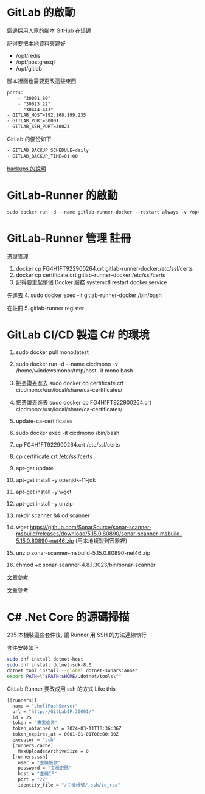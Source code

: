 # GitLab 的啟動

這邊採用人家的腳本 [GitHub 在這邊](https://github.com/sameersbn/docker-gitlab)

記得要把本地資料夾建好
- /opt/redis 
- /opt/postgresql
- /opt/gitlab

腳本裡面也需要更改這些東西

```txt
ports:
    - "30001:80"
    - "30023:22"
    - "30444:443"
- GITLAB_HOST=192.168.199.235
- GITLAB_PORT=30001
- GITLAB_SSH_PORT=30023
```

GitLab 的備份如下

```txt
- GITLAB_BACKUP_SCHEDULE=daily
- GITLAB_BACKUP_TIME=01:00
```

[backups 的說明](https://github.com/sameersbn/docker-gitlab#maintenance)

# GitLab-Runner 的啟動

```txt
sudo docker run -d --name gitlab-runner-docker --restart always -v /opt/gitlab-runner/config:/etc/gitlab-runner -v /var/run/docker.sock:/var/run/docker.sock gitlab/gitlab-runner:latest
```

# GitLab-Runner 管理 註冊

憑證管理
1. docker cp FG4H1FT922900264.crt gitlab-runner-docker:/etc/ssl/certs
2. docker cp certificate.crt gitlab-runner-docker:/etc/ssl/certs
3. 記得要重起整個 Docker 服務 systemctl  restart  docker.service 

先進去
4. sudo docker exec -it  gitlab-runner-docker /bin/bash

在註冊
5. gitlab-runner register

# GitLab CI/CD 製造 C# 的環境

1. sudo docker pull mono:latest

2. sudo docker run -d --name cicdmono -v /home/windowsmono:/tmp/host -it mono bash

3. 把憑證丟進去 sudo docker cp certificate.crt cicdmono:/usr/local/share/ca-certificates/

4. 把憑證丟進去 sudo docker cp FG4H1FT922900264.crt cicdmono:/usr/local/share/ca-certificates/

5. update-ca-certificates

6. sudo docker exec -it cicdmono /bin/bash

7. cp FG4H1FT922900264.crt /etc/ssl/certs

8. cp certificate.crt /etc/ssl/certs

9. apt-get update

10. apt-get install -y openjdk-11-jdk

11. apt-get install -y wget

12. apt-get install -y unzip

13. mkdir scanner && cd scanner

14. wget https://github.com/SonarSource/sonar-scanner-msbuild/releases/download/5.15.0.80890/sonar-scanner-msbuild-5.15.0.80890-net46.zip (用本地複製到容器裡)

15. unzip sonar-scanner-msbuild-5.15.0.80890-net46.zip

16. chmod +x sonar-scanner-4.8.1.3023/bin/sonar-scanner

[文章參考](https://dennys.github.io/en/doc/devops/gitlab-sonarqube-integration-dotnet/)

[文章參考](https://dennys.github.io/en/doc/devops/sonarqube-mono-dotnet4-integration/)

# C# .Net Core 的源碼掃描

235 本機裝這些套件後, 讓 Runner 用 SSH 的方法連線執行

套件安裝如下

```bash
sudo dnf install dotnet-host
sudo dnf install dotnet-sdk-8.0 
dotnet tool install --global dotnet-sonarscanner
export PATH=\"$PATH:$HOME/.dotnet/tools\""
```

GitLab Runner 要改成用 ssh 的方式 Like this

```bash
[[runners]]
  name = "shellPushServer"
  url = "http://GitLabIP:30001/"
  id = 25
  token = "專案偷肯"
  token_obtained_at = 2024-03-11T10:36:36Z
  token_expires_at = 0001-01-01T00:00:00Z
  executor = "ssh"
  [runners.cache]
    MaxUploadedArchiveSize = 0
  [runners.ssh]
    user = "主機帳號"
    password = "主機密碼"
    host = "主機IP"
    port = "22"
    identity_file = "/主機帳號/.ssh/id_rsa"
```
